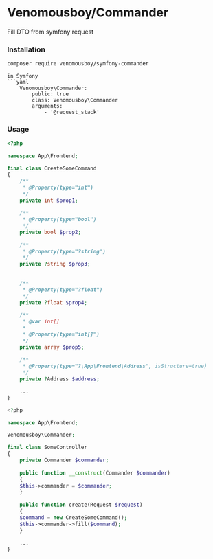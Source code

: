 # Venomousboy/Commander

Fill DTO from symfony request

### Installation
```bash
composer require venomousboy/symfony-commander
```

```
in Symfony
```yaml
    Venomousboy\Commander:
        public: true
        class: Venomousboy\Commander
        arguments:
            - '@request_stack'
```

### Usage
```php
<?php

namespace App\Frontend;

final class CreateSomeCommand
{
    /**
     * @Property(type="int")
     */
    private int $prop1;
    
    /**
     * @Property(type="bool")
     */
    private bool $prop2;
    
    /**
     * @Property(type="?string")
     */
    private ?string $prop3;
    
    
    /**
     * @Property(type="?float")
     */
    private ?float $prop4;    
    
    /**
     * @var int[]
     *
     * @Property(type="int[]")
     */
    private array $prop5;
    
    /**
     * @Property(type="?\App\Frontend\Address", isStructure=true)
     */
    private ?Address $address;

    ...
}

<?php

namespace App\Frontend;

Venomousboy\Commander;

final class SomeController
{
    private Commander $commander;
    
    public function __construct(Commander $commander)
    {
	$this->commander = $commander;
    }
    
    public function create(Request $request)
    {
	$command = new CreateSomeCommand();
	$this->commander->fill($command);
    }
    
    ...
}
```
